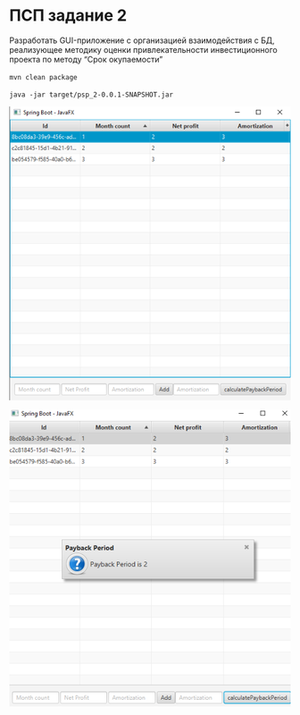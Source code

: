 # ПСП задание 2

Разработать GUI-приложение с организацией взаимодействия с БД, реализующее методику оценки привлекательности инвестиционного проекта по методу “Срок окупаемости”

`mvn clean package`

`java -jar target/psp_2-0.0.1-SNAPSHOT.jar`

![img.png](img.png)

![img_1.png](img_1.png)
